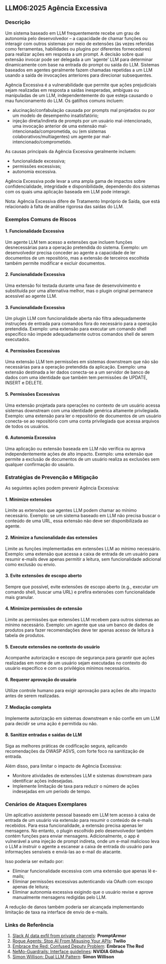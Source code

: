 ## LLM06:2025 Agência Excessiva

### Descrição

Um sistema baseado em LLM frequentemente recebe um grau de autonomia pelo desenvolvedor – a capacidade de chamar funções ou interagir com outros sistemas por meio de extensões (às vezes referidas como ferramentas, habilidades ou plugins por diferentes fornecedores) para realizar ações em resposta a um prompt. A decisão sobre qual extensão invocar pode ser delegada a um 'agente' LLM para determinar dinamicamente com base na entrada do prompt ou saída do LLM. Sistemas baseados em agentes geralmente fazem chamadas repetidas a um LLM usando a saída de invocações anteriores para direcionar subsequentes.

Agência Excessiva é a vulnerabilidade que permite que ações prejudiciais sejam realizadas em resposta a saídas inesperadas, ambíguas ou manipuladas de um LLM, independentemente do que esteja causando o mau funcionamento do LLM. Os gatilhos comuns incluem:
- alucinação/confabulação causada por prompts mal projetados ou por um modelo de desempenho insatisfatório;
- injeção direta/indireta de prompts por um usuário mal-intencionado, uma invocação anterior de uma extensão mal-intencionada/comprometida, ou (em sistemas colaborativos/multiagentes) um agente par mal-intencionado/comprometido.

As causas principais da Agência Excessiva geralmente incluem:
- funcionalidade excessiva;
- permissões excessivas;
- autonomia excessiva.

Agência Excessiva pode levar a uma ampla gama de impactos sobre confidencialidade, integridade e disponibilidade, dependendo dos sistemas com os quais uma aplicação baseada em LLM pode interagir.

Nota: Agência Excessiva difere de Tratamento Impróprio de Saída, que está relacionado à falta de análise rigorosa das saídas do LLM.

### Exemplos Comuns de Riscos

#### 1. Funcionalidade Excessiva
  Um agente LLM tem acesso a extensões que incluem funções desnecessárias para a operação pretendida do sistema. Exemplo: um desenvolvedor precisa conceder ao agente a capacidade de ler documentos de um repositório, mas a extensão de terceiros escolhida também permite modificar e excluir documentos.

#### 2. Funcionalidade Excessiva
  Uma extensão foi testada durante uma fase de desenvolvimento e substituída por uma alternativa melhor, mas o plugin original permanece acessível ao agente LLM.

#### 3. Funcionalidade Excessiva
  Um plugin LLM com funcionalidade aberta não filtra adequadamente instruções de entrada para comandos fora do necessário para a operação pretendida. Exemplo: uma extensão para executar um comando shell específico não impede adequadamente outros comandos shell de serem executados.

#### 4. Permissões Excessivas
  Uma extensão LLM tem permissões em sistemas downstream que não são necessárias para a operação pretendida da aplicação. Exemplo: uma extensão destinada a ler dados conecta-se a um servidor de banco de dados com uma identidade que também tem permissões de UPDATE, INSERT e DELETE.

#### 5. Permissões Excessivas
  Uma extensão projetada para operações no contexto de um usuário acessa sistemas downstream com uma identidade genérica altamente privilegiada. Exemplo: uma extensão para ler o repositório de documentos de um usuário conecta-se ao repositório com uma conta privilegiada que acessa arquivos de todos os usuários.

#### 6. Autonomia Excessiva
  Uma aplicação ou extensão baseada em LLM não verifica ou aprova independentemente ações de alto impacto. Exemplo: uma extensão que permite a exclusão de documentos de um usuário realiza as exclusões sem qualquer confirmação do usuário.

### Estratégias de Prevenção e Mitigação

As seguintes ações podem prevenir Agência Excessiva:

#### 1. Minimize extensões
  Limite as extensões que agentes LLM podem chamar ao mínimo necessário. Exemplo: se um sistema baseado em LLM não precisa buscar o conteúdo de uma URL, essa extensão não deve ser disponibilizada ao agente.

#### 2. Minimize a funcionalidade das extensões
  Limite as funções implementadas em extensões LLM ao mínimo necessário. Exemplo: uma extensão que acessa a caixa de entrada de um usuário para resumir e-mails deve apenas permitir a leitura, sem funcionalidade adicional como exclusão ou envio.

#### 3. Evite extensões de escopo aberto
  Sempre que possível, evite extensões de escopo aberto (e.g., executar um comando shell, buscar uma URL) e prefira extensões com funcionalidade mais granular.

#### 4. Minimize permissões de extensão
  Limite as permissões que extensões LLM recebem para outros sistemas ao mínimo necessário. Exemplo: um agente que usa um banco de dados de produtos para fazer recomendações deve ter apenas acesso de leitura à tabela de produtos.

#### 5. Execute extensões no contexto do usuário
  Acompanhe autorização e escopo de segurança para garantir que ações realizadas em nome de um usuário sejam executadas no contexto do usuário específico e com os privilégios mínimos necessários.

#### 6. Requerer aprovação do usuário
  Utilize controle humano para exigir aprovação para ações de alto impacto antes de serem realizadas.

#### 7. Mediação completa
  Implemente autorização em sistemas downstream e não confie em um LLM para decidir se uma ação é permitida ou não.

#### 8. Sanitize entradas e saídas de LLM
  Siga as melhores práticas de codificação segura, aplicando recomendações da OWASP ASVS, com forte foco na sanitização de entrada.

Além disso, para limitar o impacto de Agência Excessiva:
- Monitore atividades de extensões LLM e sistemas downstream para identificar ações indesejadas.
- Implemente limitação de taxa para reduzir o número de ações indesejadas em um período de tempo.

### Cenários de Ataques Exemplares

Um aplicativo assistente pessoal baseado em LLM tem acesso à caixa de entrada de um usuário via extensão para resumir o conteúdo de e-mails recebidos. Para essa funcionalidade, a extensão precisa apenas ler mensagens. No entanto, o plugin escolhido pelo desenvolvedor também contém funções para enviar mensagens. Adicionalmente, o app é vulnerável a uma injeção de prompt indireta, onde um e-mail malicioso leva o LLM a instruir o agente a escanear a caixa de entrada do usuário para informações sensíveis e enviá-las ao e-mail do atacante. 

Isso poderia ser evitado por:
- Eliminar funcionalidade excessiva com uma extensão que apenas lê e-mails;
- Eliminar permissões excessivas autenticando via OAuth com escopo apenas de leitura;
- Eliminar autonomia excessiva exigindo que o usuário revise e aprove manualmente mensagens redigidas pelo LLM.

A redução de danos também poderia ser alcançada implementando limitação de taxa na interface de envio de e-mails.

### Links de Referência

1. [Slack AI data exfil from private channels](https://promptarmor.substack.com/p/slack-ai-data-exfiltration-from-private): **PromptArmor**
2. [Rogue Agents: Stop AI From Misusing Your APIs](https://www.twilio.com/en-us/blog/rogue-ai-agents-secure-your-apis): **Twilio**
3. [Embrace the Red: Confused Deputy Problem](https://embracethered.com/blog/posts/2023/chatgpt-cross-plugin-request-forgery-and-prompt-injection./): **Embrace The Red**
4. [NeMo-Guardrails: Interface guidelines](https://github.com/NVIDIA/NeMo-Guardrails/blob/main/docs/security/guidelines.md): **NVIDIA Github**
5. [Simon Willison: Dual LLM Pattern](https://simonwillison.net/2023/Apr/25/dual-llm-pattern/): **Simon Willison**

